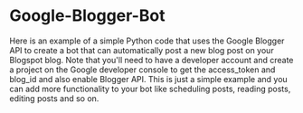 # Google-Blogger-Bot
Here is an example of a simple Python code that uses the Google Blogger API to create a bot that can automatically post a new blog post on your Blogspot blog.
Note that you'll need to have a developer account and create a project on the Google developer console to get the access_token and blog_id and also enable Blogger API.
This is just a simple example and you can add more functionality to your bot like scheduling posts, reading posts, editing posts and so on.
